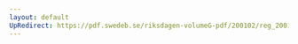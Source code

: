 ```yaml
---
layout: default
UpRedirect: https://pdf.swedeb.se/riksdagen-volumeG-pdf/200102/reg_200102/reg_200102_0310.pdf
---
```


